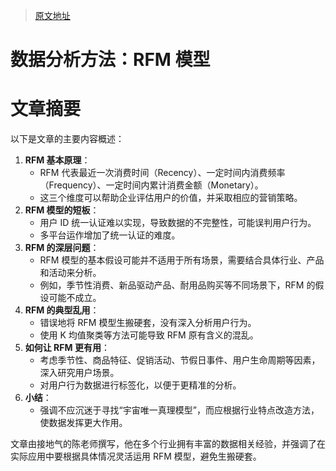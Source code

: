 > [原文地址](https://www.woshipm.com/data-analysis/4194147.html)

# 数据分析方法：RFM 模型

# 文章摘要

以下是文章的主要内容概述：

1. **RFM 基本原理**：
   - RFM 代表最近一次消费时间（Recency）、一定时间内消费频率（Frequency）、一定时间内累计消费金额（Monetary）。
   - 这三个维度可以帮助企业评估用户的价值，并采取相应的营销策略。
2. **RFM 模型的短板**：
   - 用户 ID 统一认证难以实现，导致数据的不完整性，可能误判用户行为。
   - 多平台运作增加了统一认证的难度。
3. **RFM 的深层问题**：
   - RFM 模型的基本假设可能并不适用于所有场景，需要结合具体行业、产品和活动来分析。
   - 例如，季节性消费、新品驱动产品、耐用品购买等不同场景下，RFM 的假设可能不成立。
4. **RFM 的典型乱用**：
   - 错误地将 RFM 模型生搬硬套，没有深入分析用户行为。
   - 使用 K 均值聚类等方法可能导致 RFM 原有含义的混乱。
5. **如何让 RFM 更有用**：
   - 考虑季节性、商品特征、促销活动、节假日事件、用户生命周期等因素，深入研究用户场景。
   - 对用户行为数据进行标签化，以便于更精准的分析。
6. **小结**：
   - 强调不应沉迷于寻找“宇宙唯一真理模型”，而应根据行业特点改造方法，使数据发挥更大作用。

文章由接地气的陈老师撰写，他在多个行业拥有丰富的数据相关经验，并强调了在实际应用中要根据具体情况灵活运用 RFM 模型，避免生搬硬套。
